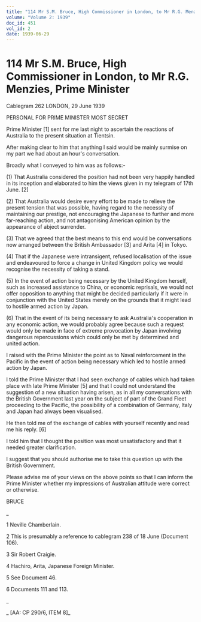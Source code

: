 ```yaml
---
title: "114 Mr S.M. Bruce, High Commissioner in London, to Mr R.G. Menzies, Prime Minister"
volume: "Volume 2: 1939"
doc_id: 451
vol_id: 2
date: 1939-06-29
---
```


# 114 Mr S.M. Bruce, High Commissioner in London, to Mr R.G. Menzies, Prime Minister

Cablegram 262 LONDON, 29 June 1939

PERSONAL FOR PRIME MINISTER MOST SECRET

Prime Minister [1] sent for me last night to ascertain the reactions of Australia to the present situation at Tientsin.

After making clear to him that anything I said would be mainly surmise on my part we had about an hour's conversation.

Broadly what I conveyed to him was as follows:-

(1) That Australia considered the position had not been very happily handled in its inception and elaborated to him the views given in my telegram of 17th June. [2]

(2) That Australia would desire every effort to be made to relieve the present tension that was possible, having regard to the necessity of maintaining our prestige, not encouraging the Japanese to further and more far-reaching action, and not antagonising American opinion by the appearance of abject surrender.

(3) That we agreed that the best means to this end would be conversations now arranged between the British Ambassador [3] and Arita [4] in Tokyo.

(4) That if the Japanese were intransigent, refused localisation of the issue and endeavoured to force a change in United Kingdom policy we would recognise the necessity of taking a stand.

(5) In the event of action being necessary by the United Kingdom herself, such as increased assistance to China, or economic reprisals, we would not offer opposition to anything that might be decided particularly if it were in conjunction with the United States merely on the grounds that it might lead to hostile armed action by Japan.

(6) That in the event of its being necessary to ask Australia's cooperation in any economic action, we would probably agree because such a request would only be made in face of extreme provocation by Japan involving dangerous repercussions which could only be met by determined and united action.

I raised with the Prime Minister the point as to Naval reinforcement in the Pacific in the event of action being necessary which led to hostile armed action by Japan.

I told the Prime Minister that I had seen exchange of cables which had taken place with late Prime Minister [5] and that I could not understand the suggestion of a new situation having arisen, as in all my conversations with the British Government last year on the subject of part of the Grand Fleet proceeding to the Pacific, the possibility of a combination of Germany, Italy and Japan had always been visualised.

He then told me of the exchange of cables with yourself recently and read me his reply. [6]

I told him that I thought the position was most unsatisfactory and that it needed greater clarification.

I suggest that you should authorise me to take this question up with the British Government.

Please advise me of your views on the above points so that I can inform the Prime Minister whether my impressions of Australian attitude were correct or otherwise.

BRUCE

_

1 Neville Chamberlain.

2 This is presumably a reference to cablegram 238 of 18 June (Document 106).

3 Sir Robert Craigie.

4 Hachiro, Arita, Japanese Foreign Minister.

5 See Document 46.

6 Documents 111 and 113.

_

_ [AA: CP 290/6, ITEM 8]_

